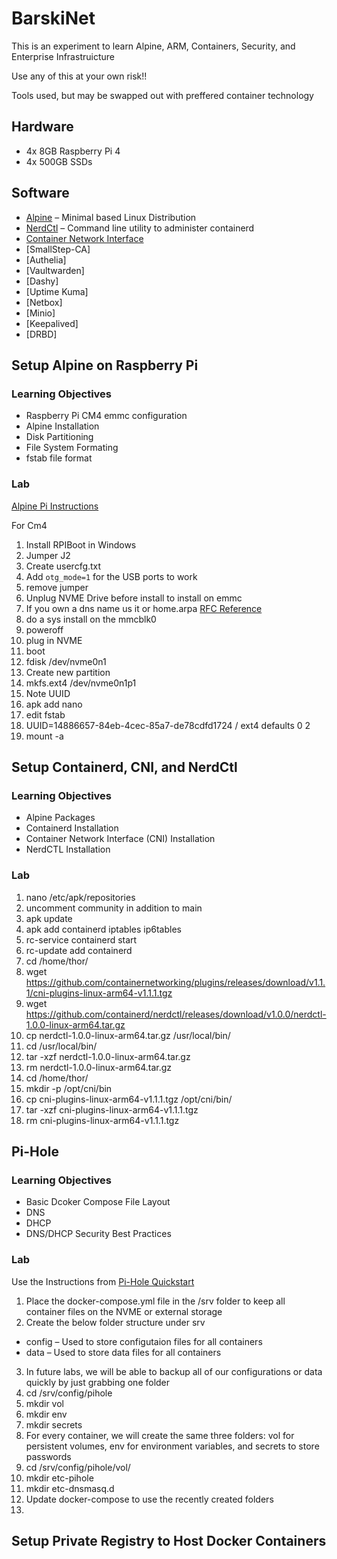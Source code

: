 # BarskiNet
This is an experiment to learn Alpine, ARM, Containers, Security, and Enterprise Infrastruicture

Use any of this at your own risk!!

Tools used, but may be swapped out with preffered container technology

## Hardware
- 4x 8GB Raspberry Pi 4 
- 4x 500GB SSDs

## Software
- [Alpine](https://www.alpinelinux.org)
&ndash; Minimal based Linux Distribution 
- [NerdCtl](https://github.com/containerd/nerdctl)
&ndash; Command line utility to administer containerd
- [Container Network Interface](https://github.com/containernetworking/cni)
- [SmallStep-CA]
- [Authelia]
- [Vaultwarden]
- [Dashy]
- [Uptime Kuma]
- [Netbox]
- [Minio]
- [Keepalived]
- [DRBD]

## Setup Alpine on Raspberry Pi
### Learning Objectives
- Raspberry Pi CM4 emmc configuration
- Alpine Installation
- Disk Partitioning
- File System Formating
- fstab file format

### Lab
[Alpine Pi Instructions](https://wiki.alpinelinux.org/wiki/Raspberry_Pi)

For Cm4
1. Install RPIBoot in Windows
2. Jumper J2
3. Create usercfg.txt
4. Add `otg_mode=1` for the USB ports to work 
5. remove jumper
6. Unplug NVME Drive before install to install on emmc
7. If you own a dns name us it or home.arpa [RFC Reference](https://datatracker.ietf.org/doc/html/rfc8375)
8. do a sys install on the mmcblk0
9. poweroff 
10. plug in NVME
11. boot
12. fdisk /dev/nvme0n1
13. Create new partition
14. mkfs.ext4 /dev/nvme0n1p1
15. Note UUID
16. apk add nano
17. edit fstab
18. UUID=14886657-84eb-4cec-85a7-de78cdfd1724       /       ext4    defaults 0 2
19. mount -a

## Setup Containerd, CNI, and NerdCtl
### Learning Objectives
- Alpine Packages
- Containerd Installation
- Container Network Interface (CNI) Installation
- NerdCTL Installation

### Lab
1. nano /etc/apk/repositories
2. uncomment community in addition to main
3. apk update
4. apk add containerd iptables ip6tables
5. rc-service containerd start
6. rc-update add containerd
7. cd /home/thor/
8. wget https://github.com/containernetworking/plugins/releases/download/v1.1.1/cni-plugins-linux-arm64-v1.1.1.tgz
9. wget https://github.com/containerd/nerdctl/releases/download/v1.0.0/nerdctl-1.0.0-linux-arm64.tar.gz
10. cp nerdctl-1.0.0-linux-arm64.tar.gz /usr/local/bin/
11. cd /usr/local/bin/
12. tar -xzf nerdctl-1.0.0-linux-arm64.tar.gz
13. rm nerdctl-1.0.0-linux-arm64.tar.gz
14. cd /home/thor/
15. mkdir -p /opt/cni/bin
16. cp cni-plugins-linux-arm64-v1.1.1.tgz /opt/cni/bin/
17. tar -xzf cni-plugins-linux-arm64-v1.1.1.tgz
18. rm cni-plugins-linux-arm64-v1.1.1.tgz

## Pi-Hole
### Learning Objectives
- Basic Dcoker Compose File Layout
- DNS
- DHCP
- DNS/DHCP Security Best Practices

### Lab
Use the Instructions from [Pi-Hole Quickstart](https://github.com/pi-hole/docker-pi-hole/#quick-start)

1. Place the docker-compose.yml file in the /srv folder to keep all container files on the NVME or external storage
2. Create the below folder structure under srv
- config &ndash; Used to store configutaion files for all containers 
- data &ndash; Used to store data files for all containers
3. In future labs, we will be able to backup all of our configurations or data quickly by just grabbing one folder
4. cd /srv/config/pihole
5. mkdir vol
6. mkdir env
7. mkdir secrets
8. For every container, we will create the same three folders: vol for persistent volumes, env for environment variables, and secrets to store passwords
9. cd /srv/config/pihole/vol/
10. mkdir etc-pihole
11. mkdir etc-dnsmasq.d
12. Update docker-compose to use the recently created folders
13. 

## Setup Private Registry to Host Docker Containers


